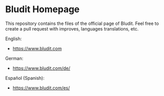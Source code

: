 # Bludit Homepage
This repository contains the files of the official page of Bludit.
Feel free to create a pull request with improves, languages translations, etc.

English:
- https://www.bludit.com

German:
- https://www.bludit.com/de/

Español (Spanish):
- https://www.bludit.com/es/
